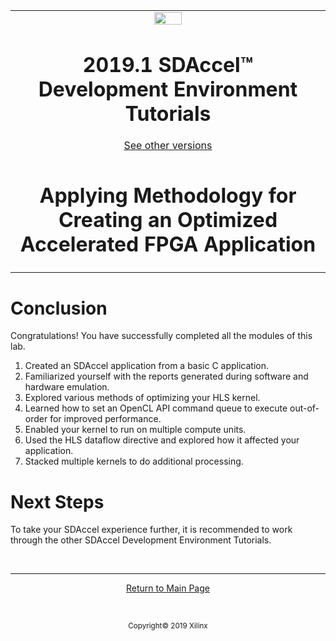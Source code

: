 
<table>
 <tr>
   <td align="center"><img src="https://www.xilinx.com/content/dam/xilinx/imgs/press/media-kits/corporate/xilinx-logo.png" width="30%"/><h1>2019.1 SDAccel™ Development Environment Tutorials</h1>
   <a href="https://github.com/Xilinx/SDAccel-Tutorials/branches/all">See other versions</a>
   </td>
 </tr>
 <tr>
 <td align="center"><h1>Applying Methodology for Creating an Optimized Accelerated FPGA Application
 </td>
 </tr>
</table>

# Conclusion

Congratulations! You have successfully completed all the modules of this lab.

1. Created an SDAccel application from a basic C application.
1. Familiarized yourself with the reports generated during software and hardware emulation.
1. Explored various methods of optimizing your HLS kernel.
1. Learned how to set an OpenCL API command queue to execute out-of-order for improved performance.
1. Enabled your kernel to run on multiple compute units.
1. Used the HLS dataflow directive and explored how it affected your application.
1. Stacked multiple kernels to do additional processing.

# Next Steps

To take your SDAccel experience further, it is recommended to work through the other SDAccel Development Environment Tutorials.

</br>
<hr/>
<p align="center"><a href="/README.md">Return to Main Page</a></p>
</br>
<p align="center"><sup>Copyright&copy; 2019 Xilinx</sup></p>